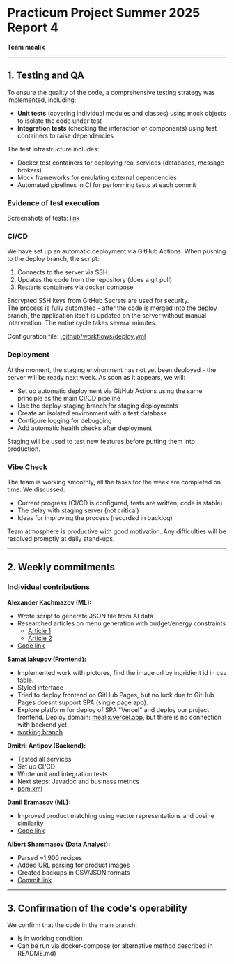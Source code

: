 # Practicum Project Summer 2025 Report 4  
**Team mealix**  

---

## 1. Testing and QA  

To ensure the quality of the code, a comprehensive testing strategy was implemented, including:  
- **Unit tests** (covering individual modules and classes) using mock objects to isolate the code under test  
- **Integration tests** (checking the interaction of components) using test containers to raise dependencies  

The test infrastructure includes:  
- Docker test containers for deploying real services (databases, message brokers)  
- Mock frameworks for emulating external dependencies  
- Automated pipelines in CI for performing tests at each commit  

### Evidence of test execution  
Screenshots of tests: [link](https://drive.google.com/drive/folders/1bLe45qyquxreOjGaAtORP1FpTKihp6HY?usp=drive_link)


### CI/CD  
We have set up an automatic deployment via GitHub Actions. When pushing to the deploy branch, the script:  
1. Connects to the server via SSH  
2. Updates the code from the repository (does a git pull)  
3. Restarts containers via docker compose  

Encrypted SSH keys from GitHub Secrets are used for security.  
The process is fully automated - after the code is merged into the deploy branch, the application itself is updated on the server without manual intervention. The entire cycle takes several minutes.  

Configuration file: [.github/workflows/deploy.yml](https://github.com/IU-Capstone-Project-2025/mealix/blob/main/.github/workflows/deploy.yml)  

### Deployment  
At the moment, the staging environment has not yet been deployed - the server will be ready next week. As soon as it appears, we will:  
- Set up automatic deployment via GitHub Actions using the same principle as the main CI/CD pipeline  
- Use the deploy-staging branch for staging deployments  
- Create an isolated environment with a test database  
- Configure logging for debugging  
- Add automatic health checks after deployment  

Staging will be used to test new features before putting them into production.  

### Vibe Check  
The team is working smoothly, all the tasks for the week are completed on time. We discussed:  
- Current progress (CI/CD is configured, tests are written, code is stable)  
- The delay with staging server (not critical)  
- Ideas for improving the process (recorded in backlog)  

Team atmosphere is productive with good motivation. Any difficulties will be resolved promptly at daily stand-ups.  

---

## 2. Weekly commitments  

### Individual contributions  

**Alexander Kachmazov (ML):**  
- Wrote script to generate JSON file from AI data  
- Researched articles on menu generation with budget/energy constraints  
  - [Article 1](https://arxiv.org/abs/2502.20601v2)  
  - [Article 2](https://arxiv.org/abs/2501.04143)  
- [Code link](https://github.com/IU-Capstone-Project-2025/mealix/blob/llm_agent_code/ml/generate_menu_into_json.py)  

**Samat Iakupov (Frontend):**  
- Implemented work with pictures, find the image url by ingridient id in csv table.
- Styled interface
- Tried to deploy frontend on GitHub Pages, but no luck due to GitHub Pages doesnt support SPA (single page app).
- Explore platform for deploy of SPA "Vercel" and deploy our project frontend. Deploy domain: [mealix.vercel.app](https://mealix.vercel.app), but there is no connection with backend yet.
- [working branch](https://github.com/IU-Capstone-Project-2025/mealix/tree/frontend/frontend)  

**Dmitrii Antipov (Backend):**  
- Tested all services  
- Set up CI/CD  
- Wrote unit and integration tests  
- Next steps: Javadoc and business metrics  
- [pom.xml](https://github.com/IU-Capstone-Project-2025/mealix/blob/main/backend/pom.xml)  

**Danil Eramasov (ML):**  
- Improved product matching using vector representations and cosine similarity  
- [Code link](https://github.com/IU-Capstone-Project-2025/mealix/blob/llm_agent_code/ml/find_products_vectors.py)  

**Albert Shammasov (Data Analyst):**  
- Parsed ~1,900 recipes  
- Added URL parsing for product images  
- Created backups in CSV/JSON formats  
- [Commit link](https://github.com/IU-Capstone-Project-2025/mealix/commit/f777332cd6fdb8e807c018a3a46e433075c85c3e)  

---

## 3. Confirmation of the code's operability  

We confirm that the code in the main branch:  
- Is in working condition  
- Can be run via docker-compose (or alternative method described in README.md)  